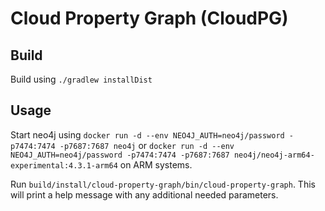 # Cloud Property Graph (CloudPG)

## Build

Build using `./gradlew installDist`

## Usage
 
Start neo4j using `docker run -d --env NEO4J_AUTH=neo4j/password -p7474:7474 -p7687:7687 neo4j` or `docker run -d --env NEO4J_AUTH=neo4j/password -p7474:7474 -p7687:7687 neo4j/neo4j-arm64-experimental:4.3.1-arm64` on ARM systems. 

Run `build/install/cloud-property-graph/bin/cloud-property-graph`. This will print a help message with any additional needed parameters.
